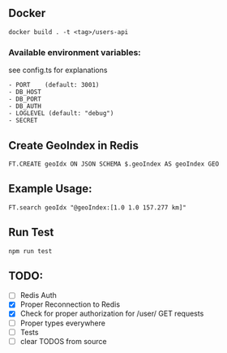 ## Docker

```
docker build . -t <tag>/users-api
```

### Available environment variables:

see config.ts for explanations

```
- PORT    (default: 3001)
- DB_HOST
- DB_PORT
- DB_AUTH
- LOGLEVEL (default: "debug")
- SECRET
```

## Create GeoIndex in Redis

```
FT.CREATE geoIdx ON JSON SCHEMA $.geoIndex AS geoIndex GEO
```

## Example Usage:

```
FT.search geoIdx "@geoIndex:[1.0 1.0 157.277 km]"
```

## Run Test

```
npm run test
```

## TODO:

- [ ] Redis Auth
- [x] Proper Reconnection to Redis
- [x] Check for proper authorization for /user/ GET requests
- [ ] Proper types everywhere
- [ ] Tests
- [ ] clear TODOS from source
